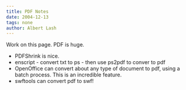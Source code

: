 ```yaml
---
title: PDF Notes
date: 2004-12-13
tags: none
author: Albert Lash
---
```

<p>Work on this page. PDF is huge.</p>

<ul>    <li>PDFShrink is nice.</li>    <li>enscript - convert txt to ps - then use ps2pdf to conver to pdf</li>    <li>OpenOffice can convert about any type of document to pdf, using a batch process. This is an incredible feature. </li>    <li>swftools can convert pdf to swf!</li></ul>

